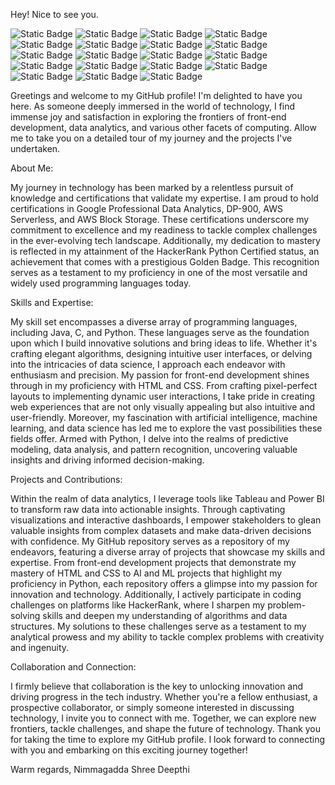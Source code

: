       
Hey! Nice to see you.

![Static Badge](https://img.shields.io/badge/Python-yellow)
![Static Badge](https://img.shields.io/badge/Data%20Analytics-blue)
![Static Badge](https://img.shields.io/badge/Java-gray)
![Static Badge](https://img.shields.io/badge/HTML-green)
![Static Badge](https://img.shields.io/badge/CSS-violet)
![Static Badge](https://img.shields.io/badge/JavaScript-lightblue)
![Static Badge](https://img.shields.io/badge/C++-darkgreen)
![Static Badge](https://img.shields.io/badge/Freelancing-purple)
![Static Badge](https://img.shields.io/badge/SQL-black)
![Static Badge](https://img.shields.io/badge/DP900-orange)
![Static Badge](https://img.shields.io/badge/DigitalMarketing-yellow)
![Static Badge](https://img.shields.io/badge/Figma-blue)
![Static Badge](https://img.shields.io/badge/Cloud-gray)
![Static Badge](https://img.shields.io/badge/Canva-green)
![Static Badge](https://img.shields.io/badge/AI&ML-violet)
![Static Badge](https://img.shields.io/badge/DataScience-lightblue)
![Static Badge](https://img.shields.io/badge/CrowdFunding-darkgreen)
![Static Badge](https://img.shields.io/badge/UI-purple)
![Static Badge](https://img.shields.io/badge/Author-black)


Greetings and welcome to my GitHub profile! I'm delighted to have you here. As someone deeply immersed in the world of technology, I find immense joy and satisfaction in exploring the frontiers of front-end development, data analytics, and various other facets of computing. Allow me to take you on a detailed tour of my journey and the projects I've undertaken.

About Me:

My journey in technology has been marked by a relentless pursuit of knowledge and certifications that validate my expertise. I am proud to hold certifications in Google Professional Data Analytics, DP-900, AWS Serverless, and AWS Block Storage. These certifications underscore my commitment to excellence and my readiness to tackle complex challenges in the ever-evolving tech landscape.
Additionally, my dedication to mastery is reflected in my attainment of the HackerRank Python Certified status, an achievement that comes with a prestigious Golden Badge. This recognition serves as a testament to my proficiency in one of the most versatile and widely used programming languages today.

Skills and Expertise:

My skill set encompasses a diverse array of programming languages, including Java, C, and Python. These languages serve as the foundation upon which I build innovative solutions and bring ideas to life. Whether it's crafting elegant algorithms, designing intuitive user interfaces, or delving into the intricacies of data science, I approach each endeavor with enthusiasm and precision.
My passion for front-end development shines through in my proficiency with HTML and CSS. From crafting pixel-perfect layouts to implementing dynamic user interactions, I take pride in creating web experiences that are not only visually appealing but also intuitive and user-friendly.
Moreover, my fascination with artificial intelligence, machine learning, and data science has led me to explore the vast possibilities these fields offer. Armed with Python, I delve into the realms of predictive modeling, data analysis, and pattern recognition, uncovering valuable insights and driving informed decision-making.

Projects and Contributions:

Within the realm of data analytics, I leverage tools like Tableau and Power BI to transform raw data into actionable insights. Through captivating visualizations and interactive dashboards, I empower stakeholders to glean valuable insights from complex datasets and make data-driven decisions with confidence.
My GitHub repository serves as a repository of my endeavors, featuring a diverse array of projects that showcase my skills and expertise. From front-end development projects that demonstrate my mastery of HTML and CSS to AI and ML projects that highlight my proficiency in Python, each repository offers a glimpse into my passion for innovation and technology.
Additionally, I actively participate in coding challenges on platforms like HackerRank, where I sharpen my problem-solving skills and deepen my understanding of algorithms and data structures. My solutions to these challenges serve as a testament to my analytical prowess and my ability to tackle complex problems with creativity and ingenuity.

Collaboration and Connection:

I firmly believe that collaboration is the key to unlocking innovation and driving progress in the tech industry. Whether you're a fellow enthusiast, a prospective collaborator, or simply someone interested in discussing technology, I invite you to connect with me. Together, we can explore new frontiers, tackle challenges, and shape the future of technology.
Thank you for taking the time to explore my GitHub profile. I look forward to connecting with you and embarking on this exciting journey together!

Warm regards,
Nimmagadda Shree Deepthi
